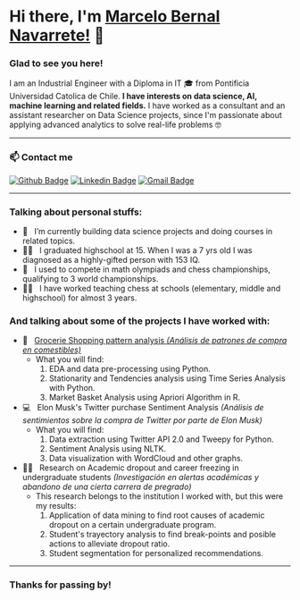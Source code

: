 # Hi there, I'm [Marcelo Bernal Navarrete!](https://github.com/msbernal/) 👋

### Glad to see you here! &nbsp;

I am an Industrial Engineer with a Diploma in IT 🎓 from Pontificia Universidad Catolica de Chile. **I have interests on data science, AI, machine learning and related fields.** I have worked as a consultant and an assistant researcher on Data Science projects, since I'm passionate about applying advanced analytics to solve real-life problems 🤓

---

### 📫 Contact me
[![Github Badge](https://img.shields.io/badge/-Github-000?style=flat-square&logo=Github&logoColor=white)](https://github.com/msbernal)
[![Linkedin Badge](https://img.shields.io/badge/-LinkedIn-0e76a8?style=flat-square&logo=Linkedin&logoColor=white)](https://www.linkedin.com/in/marcelo-bernal-navarrete/)
[![Gmail Badge](https://img.shields.io/badge/-Gmail-c14438?style=flat-square&logo=Gmail&logoColor=white)](mailto:msbernal@uc.cl)

---

### Talking about personal stuffs:

- 🚀 &nbsp; I’m currently building data science projects and doing courses in related topics.
- 👨‍🎓 &nbsp; I graduated highschool at 15. When I was a 7 yrs old I was diagnosed as a highly-gifted person with 153 IQ.
- 👾 &nbsp; I used to compete in math olympiads and chess championships, qualifying to 3 world championships.
- 👨‍🏫 &nbsp; I have worked teaching chess at schools (elementary, middle and highschool) for almost 3 years.

### And talking about some of the projects I have worked with:

- 🍕 &nbsp; [Grocerie Shopping pattern analysis *(Análisis de patrones de compra en comestibles)*](https://github.com/msbernal/groceries_analysis)
  - What you will find:
    1. EDA and data pre-processing using Python.
    2. Stationarity and Tendencies analysis using Time Series Analysis with Python. 
    3. Market Basket Analysis using Apriori Algorithm in R.
- 💻 &nbsp; Elon Musk's Twitter purchase Sentiment Analysis *(Análisis de sentimientos sobre la compra de Twitter por parte de Elon Musk)*
  - What you will find:
    1. Data extraction using Twitter API 2.0 and Tweepy for Python.
    2. Sentiment Analysis using NLTK.  
    3. Data visualization with WordCloud and other graphs.
- 👩‍🎓 &nbsp; Research on Academic dropout and career freezing in undergraduate students *(Investigación en alertas académicas y abandono de una cierta carrera de pregrado)*
  - This research belongs to the institution I worked with, but this were my results:
    1. Application of data mining to find root causes of academic dropout on a certain undergraduate program. 
    2. Student's trayectory analysis to find break-points and posible actions to alleviate dropout ratio. 
    3. Student segmentation for personalized recommendations. 

---

### Thanks for passing by!
